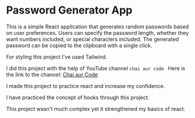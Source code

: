 # Password Generator App

This is a simple React application that generates random passwords based on user preferences. Users can specify the password length, whether they want numbers included, or special characters included. The generated password can be copied to the clipboard with a single click.

For styling this project I've used Tailwind.

I did this project with the help of YouTube channel `chai aur code ` Here is the link to the channel: [Chai aur Code](https://www.youtube.com/@chaiaurcode)

I made this  project to practice react and increase my confidence.

I have practiced the concept of hooks through this project. 

This project wasn't much complex yet it strengthened my basics of react.
